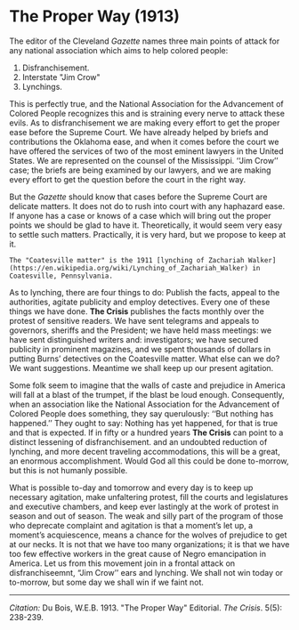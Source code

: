 # The Proper Way (1913)

The editor of the Cleveland *Gazette* names three main points of attack for any national association which aims to help colored people:

1. Disfranchisement.
2. Interstate "Jim Crow"
3. Lynchings.

This is perfectly true, and the National Association for the Advancement of Colored People recognizes this and is straining every nerve to attack these evils. As to disfranchisement we are making every effort to get the proper ease before the Supreme Court. We have already helped by briefs and contributions the Oklahoma ease, and when it comes before the court we have offered the services of two of the most eminent lawyers in the United States. We are represented on the counsel of the Mississippi. ‘‘Jim Crow’’ case; the briefs are being examined by our lawyers, and we are making every effort to get the question before the court in the right way.

But the *Gazette* should know that cases before the Supreme Court are delicate matters. It does not do to rush into court with any haphazard ease. If anyone has a case or knows of a case which will bring out the proper points we should be glad to have it. Theoretically, it would seem very easy to settle such matters. Practically, it is very hard, but we propose to keep at it.

```{margin}
The "Coatesville matter" is the 1911 [lynching of Zachariah Walker](https://en.wikipedia.org/wiki/Lynching_of_Zachariah_Walker) in Coatesville, Pennsylvania.
```

As to lynching, there are four things to do: Publish the facts, appeal to the authorities, agitate publicity and employ detectives. Every one of these things we have done. **The Crisis** publishes the facts monthly over the protest of sensitive readers. We have sent telegrams and appeals to governors, sheriffs and the President; we have held mass meetings: we have sent distinguished writers and: investigators; we have secured publicity in prominent magazines, and we spent thousands of dollars in putting Burns’ detectives on the Coatesville matter.
What else can we do? We want suggestions. Meantime we shall keep up our present agitation.

Some folk seem to imagine that the walls of caste and prejudice in America will fall at a blast of the trumpet, if the blast be loud enough. Consequently, when an association like the National Association for the Advancement of Colored People does something, they say querulously: ‘‘But nothing has happened.’’ They ought to say: Nothing has yet happened, for that is true and that is expected. If in fifty or a hundred years **The Crisis** can point to a distinct lessening of disfranchisement. and an undoubted reduction of lynching, and more decent traveling accommodations, this will be a great, an enormous accomplishment. Would God all this could be done to-morrow, but this is not humanly possible.

What is possible to-day and tomorrow and every day is to keep up necessary agitation, make unfaltering protest, fill the courts and legislatures and executive chambers, and keep ever lastingly at the work of protest in season and out of season. The weak and silly part of the program of those who deprecate complaint and agitation is that a moment’s let up, a moment’s acquiescence, means a chance for the wolves of prejudice to get at our necks. It is not that we have too many organizations; it is that we have too few effective workers in the great cause of Negro emancipation in America. Let us from this movement join in a frontal attack on disfranchiseemnt, “Jim Crow’’ ears and lynching. We shall not win today or to-morrow, but some day we shall win if we faint not.


______________
*Citation:* Du Bois, W.E.B. 1913. "The Proper Way" Editorial. *The Crisis*. 5(5): 238-239.
